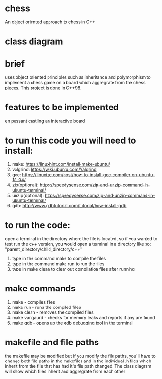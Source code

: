 # chess
An object oriented approach to chess in C++

# class diagram


# brief
uses object oriented principles such as inheritance and polymorphism to implement a chess game on a board which aggregrate from the chess pieces. This project is done in C++98.

# features to be implemented
en passant
castling
an interactive board

# to run this code you will need to install:
1. make: https://linuxhint.com/install-make-ubuntu/
2. valgrind: https://wiki.ubuntu.com/Valgrind
3. gcc: https://linuxize.com/post/how-to-install-gcc-compiler-on-ubuntu-18-04/
4. zip(optional): https://speedysense.com/zip-and-unzip-command-in-ubuntu-terminal/
5. unzip(optional): https://speedysense.com/zip-and-unzip-command-in-ubuntu-terminal/
6. gdb: http://www.gdbtutorial.com/tutorial/how-install-gdb


# to run the code:
open a terminal in the directory where the file is located, so if you wanted to test run the c++ version, you would open a terminal in a directory like so: "parent_directory/child_directory/c++"
1. type in the command make to compile the files
2. type in the command make run to run the files
3. type in make clean to clear out compilation files after running

# make commands
1. make - compiles files
2. make run - runs the compiled files
3. make clean - removes the compiled files
4. make vangaurd - checks for memory leaks and reports if any are found
5. make gdb - opens up the gdb debugging tool in the terminal

# makefile and file paths
the makefile may be modified but if you modify the file paths, you'll have to change both file paths in the makefiles and in the individual .h files which inherit from the file that has had it's file path changed. The class diagram will show which files inherit and aggregrate from each other
